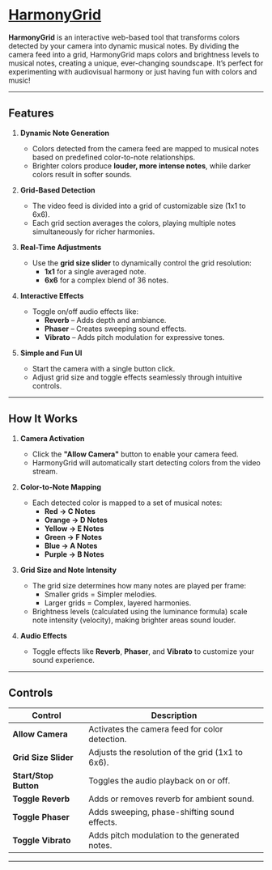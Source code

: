 # **[HarmonyGrid](https://spencerdearman.github.io/web-instrument/)**

**HarmonyGrid** is an interactive web-based tool that transforms colors detected by your camera into dynamic musical notes. By dividing the camera feed into a grid, HarmonyGrid maps colors and brightness levels to musical notes, creating a unique, ever-changing soundscape. It’s perfect for experimenting with audiovisual harmony or just having fun with colors and music!

---

## **Features**
1. **Dynamic Note Generation**  
   - Colors detected from the camera feed are mapped to musical notes based on predefined color-to-note relationships.
   - Brighter colors produce **louder, more intense notes**, while darker colors result in softer sounds.

2. **Grid-Based Detection**  
   - The video feed is divided into a grid of customizable size (1x1 to 6x6).  
   - Each grid section averages the colors, playing multiple notes simultaneously for richer harmonies.

3. **Real-Time Adjustments**  
   - Use the **grid size slider** to dynamically control the grid resolution:
     - **1x1** for a single averaged note.  
     - **6x6** for a complex blend of 36 notes.  

4. **Interactive Effects**  
   - Toggle on/off audio effects like:
     - **Reverb** – Adds depth and ambiance.  
     - **Phaser** – Creates sweeping sound effects.  
     - **Vibrato** – Adds pitch modulation for expressive tones.

5. **Simple and Fun UI**  
   - Start the camera with a single button click.  
   - Adjust grid size and toggle effects seamlessly through intuitive controls.

---

## **How It Works**

1. **Camera Activation**  
   - Click the **"Allow Camera"** button to enable your camera feed.  
   - HarmonyGrid will automatically start detecting colors from the video stream.

2. **Color-to-Note Mapping**  
   - Each detected color is mapped to a set of musical notes:
     - **Red → C Notes**
     - **Orange → D Notes**
     - **Yellow → E Notes**
     - **Green → F Notes**
     - **Blue → A Notes**
     - **Purple → B Notes**

3. **Grid Size and Note Intensity**  
   - The grid size determines how many notes are played per frame:
     - Smaller grids = Simpler melodies.  
     - Larger grids = Complex, layered harmonies.  
   - Brightness levels (calculated using the luminance formula) scale note intensity (velocity), making brighter areas sound louder.

4. **Audio Effects**  
   - Toggle effects like **Reverb**, **Phaser**, and **Vibrato** to customize your sound experience.

---

## **Controls**

| **Control**            | **Description**                                                      |
|-------------------------|----------------------------------------------------------------------|
| **Allow Camera**        | Activates the camera feed for color detection.                      |
| **Grid Size Slider**    | Adjusts the resolution of the grid (1x1 to 6x6).                    |
| **Start/Stop Button**   | Toggles the audio playback on or off.                               |
| **Toggle Reverb**       | Adds or removes reverb for ambient sound.                           |
| **Toggle Phaser**       | Adds sweeping, phase-shifting sound effects.                       |
| **Toggle Vibrato**      | Adds pitch modulation to the generated notes.                       |

---
